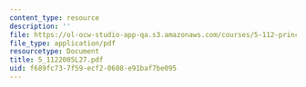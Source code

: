 ```yaml
---
content_type: resource
description: ''
file: https://ol-ocw-studio-app-qa.s3.amazonaws.com/courses/5-112-principles-of-chemical-science-fall-2005/f689fc737f59ecf20608e91baf7be095_5_1122005L27.pdf
file_type: application/pdf
resourcetype: Document
title: 5_1122005L27.pdf
uid: f689fc73-7f59-ecf2-0608-e91baf7be095
---
```

